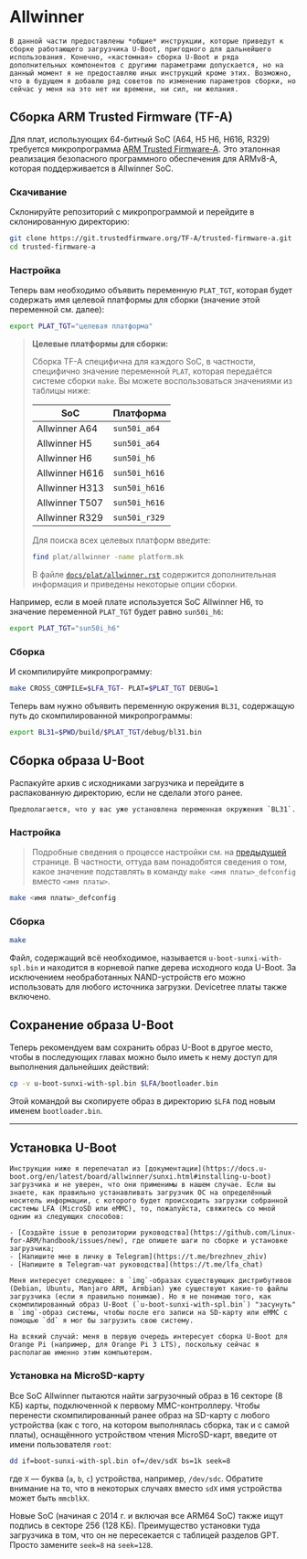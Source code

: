 # Allwinner

```admonish warning title="Внимание"
В данной части предоставлены *общие* инструкции, которые приведут к сборке работающего загрузчика U-Boot, пригодного для дальнейшего использования. Конечно, «кастомная» сборка U-Boot и ряда дополнительных компонентов с другими параметрами допускается, но на данный момент я не предоставляю иных инструкций кроме этих. Возможно, что в будущем я добавлю ряд советов по изменению параметров сборки, но сейчас у меня на это нет ни времени, ни сил, ни желания.
```

## Сборка ARM Trusted Firmware (TF-A)

Для плат, использующих 64-битный SoC (A64, H5 H6, H616, R329) требуется микропрограмма [ARM Trusted Firmware-A](https://www.trustedfirmware.org/projects/tf-a/). Это эталонная реализация безопасного программного обеспечения для ARMv8-A, которая поддерживается в Allwinner SoC.

### Скачивание

Склонируйте репозиторий с микропрограммой и перейдите в склонированную директорию:

```bash
git clone https://git.trustedfirmware.org/TF-A/trusted-firmware-a.git
cd trusted-firmware-a
```

### Настройка

Теперь вам необходимо объявить переменную `PLAT_TGT`, которая будет содержать имя целевой платформы для сборки (значение этой переменной см. далее):

```bash
export PLAT_TGT="целевая платформа"
```

> **Целевые платформы для сборки:**
>
> Сборка TF-A специфична для каждого SoC, в частности, специфично значение переменной `PLAT`, которая передаётся системе сборки `make`. Вы можете воспользоваться значениями из таблицы ниже:
>
> | SoC            | Платформа     |
> |----------------|---------------|
> | Allwinner A64  | `sun50i_a64`  |
> | Allwinner H5   | `sun50i_a64`  |
> | Allwinner H6   | `sun50i_h6`   |
> | Allwinner H616 | `sun50i_h616` |
> | Allwinner H313 | `sun50i_h616` |
> | Allwinner T507 | `sun50i_h616` |
> | Allwinner R329 | `sun50i_r329` |
>
> Для поиска всех целевых платформ введите:
>
> ```bash
> find plat/allwinner -name platform.mk
> ```
> В файле [`docs/plat/allwinner.rst`](https://trustedfirmware-a.readthedocs.io/en/latest/plat/allwinner.html) содержится дополнительная информация и приведены некоторые опции сборки.

Например, если в моей плате используется SoC Allwinner H6, то значение переменной `PLAT_TGT` будет равно `sun50i_h6`:

```bash
export PLAT_TGT="sun50i_h6"
```

### Сборка

И скомпилируйте микропрограмму:

```bash
make CROSS_COMPILE=$LFA_TGT- PLAT=$PLAT_TGT DEBUG=1
```

Теперь вам нужно объявить переменную окружения `BL31`, содержащую путь до скомпилированной микропрограммы:

```bash
export BL31=$PWD/build/$PLAT_TGT/debug/bl31.bin
```

## Сборка образа U-Boot

Распакуйте архив с исходниками загрузчика и перейдите в распакованную директорию, если не сделали этого ранее.

```admonish warning title="Внимание"
Предполагается, что у вас уже установлена переменная окружения `BL31`.
```

### Настройка

> Подробные сведения о процессе настройки см. на [предыдущей](index.html#Настройка) странице. В частности, оттуда вам понадобятся сведения о том, какое значение подставлять в команду `make <имя платы>_defconfig` вместо `<имя платы>`.

```bash
make <имя платы>_defconfig
```

### Сборка

```bash
make
```

Файл, содержащий всё необходимое, называется `u-boot-sunxi-with-spl.bin` и находится в корневой папке дерева исходного кода U-Boot. За исключением необработанных NAND-устройств его можно использовать для любого источника загрузки. Devicetree платы также включено.

## Сохранение образа U-Boot

Теперь рекомендуем вам сохранить образ U-Boot в другое место, чтобы в последующих главах можно было иметь к нему доступ для выполнения дальнейших действий:

```bash
cp -v u-boot-sunxi-with-spl.bin $LFA/bootloader.bin
```

Этой командой вы скопируете образ в директорию `$LFA` под новым именем `bootloader.bin`.

---

## Установка U-Boot

```admonish bug title="Under construction!"
Инструкции ниже я перепечатал из [документации](https://docs.u-boot.org/en/latest/board/allwinner/sunxi.html#installing-u-boot) загрузчика и не уверен, что они применимы в нашем случае. Если вы знаете, как правильно устанавливать загрузчик ОС на определённый носитель информации, с которого будет происходить загрузки собранной системы LFA (MicroSD или eMMC), то, пожалуйста, свяжитесь со мной одним из следующих способов:

- [Создайте issue в репозитории руководства](https://github.com/Linux-for-ARM/handbook/issues/new), где опишете шаги по сборке и установке загрузчика;
- [Напишите мне в личку в Telegram](https://t.me/brezhnev_zhiv)
- [Напишите в Telegram-чат руководства](https://t.me/lfa_chat)

Меня интересует следующее: в `img`-образах существующих дистрибутивов (Debian, Ubuntu, Manjaro ARM, Armbian) уже существуют какие-то файлы загрузчика (если я правильно понимаю). Но я не понимаю того, как скомпилированный образ U-Boot (`u-boot-sunxi-with-spl.bin`) "засунуть" в `img`-образ системы, чтобы после его записи на SD-карту или eMMC с помощью `dd` я мог бы загрузить свою систему.

На всякий случай: меня в первую очередь интересует сборка U-Boot для Orange Pi (например, для Orange Pi 3 LTS), поскольку сейчас я располагаю именно этим компьютером.
```

### Установка на MicroSD-карту

Все SoC Allwinner пытаются найти загрузочный образ в 16 секторе (8 КБ) карты, подключенной к первому MMC-контроллеру. Чтобы перенести скомпилированный ранее образ на SD-карту с любого устройства (как с того, на котором выполнялась сборка, так и с сам*о*й платы), оснащённого устройством чтения MicroSD-карт, введите от имени пользователя `root`:

```bash
dd if=boot-sunxi-with-spl.bin of=/dev/sdX bs=1k seek=8
```

где `X` — буква (`a`, `b`, `c`) устройства, например, `/dev/sdc`. Обратите внимание на то, что в некоторых случаях вместо `sdX` имя устройства может быть `mmcblkX`.

Новые SoC (начиная с 2014 г. и включая все ARM64 SoC) также ищут подпись в секторе 256 (128 КБ). Преимущество установки туда загрузчика в том, что он не пересекается с таблицей разделов GPT. Просто замените `seek=8` на `seek=128`.
